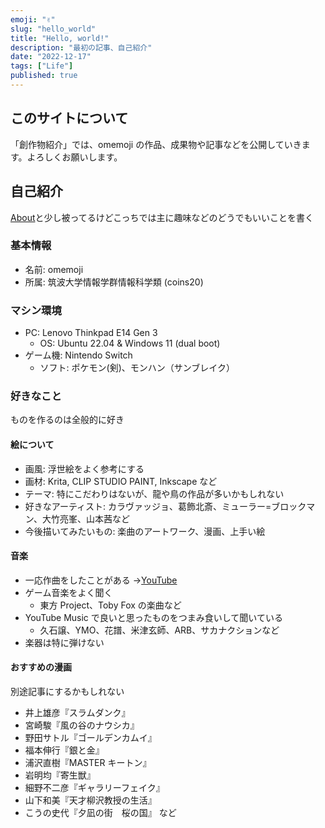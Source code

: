 ```yaml
---
emoji: "✌"
slug: "hello_world"
title: "Hello, world!"
description: "最初の記事、自己紹介"
date: "2022-12-17"
tags: ["Life"]
published: true
---
```


## このサイトについて

「創作物紹介」では、omemoji の作品、成果物や記事などを公開していきます。よろしくお願いします。

## 自己紹介

[About](/)と少し被ってるけどこっちでは主に趣味などのどうでもいいことを書く

### 基本情報

- 名前: omemoji
- 所属: 筑波大学情報学群情報科学類 (coins20)

### マシン環境

- PC: Lenovo Thinkpad E14 Gen 3
  - OS: Ubuntu 22.04 & Windows 11 (dual boot)
- ゲーム機: Nintendo Switch
  - ソフト: ポケモン(剣)、モンハン（サンブレイク）

### 好きなこと

ものを作るのは全般的に好き

#### 絵について

- 画風: 浮世絵をよく参考にする
- 画材: Krita, CLIP STUDIO PAINT, Inkscape など
- テーマ: 特にこだわりはないが、龍や鳥の作品が多いかもしれない
- 好きなアーティスト: カラヴァッジョ、葛飾北斎、ミューラー=ブロックマン、大竹亮峯、山本茜など
- 今後描いてみたいもの: 楽曲のアートワーク、漫画、上手い絵

#### 音楽

- 一応作曲をしたことがある →[YouTube](https://www.youtube.com/channel/UCe1R2Wcu50u9Nm_HkZO6llA)
- ゲーム音楽をよく聞く
  - 東方 Project、Toby Fox の楽曲など
- YouTube Music で良いと思ったものをつまみ食いして聞いている
  - 久石譲、YMO、花譜、米津玄師、ARB、サカナクションなど
- 楽器は特に弾けない

#### おすすめの漫画

別途記事にするかもしれない

- 井上雄彦『スラムダンク』
- 宮崎駿『風の谷のナウシカ』
- 野田サトル『ゴールデンカムイ』
- 福本伸行『銀と金』
- 浦沢直樹『MASTER キートン』
- 岩明均『寄生獣』
- 細野不二彦『ギャラリーフェイク』
- 山下和美『天才柳沢教授の生活』
- こうの史代『夕凪の街　桜の国』
  など
